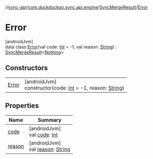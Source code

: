 //[sync-api](../../../../index.md)/[com.duckduckgo.sync.api.engine](../../index.md)/[SyncMergeResult](../index.md)/[Error](index.md)

# Error

[androidJvm]\
data class [Error](index.md)(val code: [Int](https://kotlinlang.org/api/latest/jvm/stdlib/kotlin/-int/index.html) = -1, val reason: [String](https://kotlinlang.org/api/latest/jvm/stdlib/kotlin/-string/index.html)) : [SyncMergeResult](../index.md)&lt;[Nothing](https://kotlinlang.org/api/latest/jvm/stdlib/kotlin/-nothing/index.html)&gt;

## Constructors

| | |
|---|---|
| [Error](-error.md) | [androidJvm]<br>constructor(code: [Int](https://kotlinlang.org/api/latest/jvm/stdlib/kotlin/-int/index.html) = -1, reason: [String](https://kotlinlang.org/api/latest/jvm/stdlib/kotlin/-string/index.html)) |

## Properties

| Name | Summary |
|---|---|
| [code](code.md) | [androidJvm]<br>val [code](code.md): [Int](https://kotlinlang.org/api/latest/jvm/stdlib/kotlin/-int/index.html) |
| [reason](reason.md) | [androidJvm]<br>val [reason](reason.md): [String](https://kotlinlang.org/api/latest/jvm/stdlib/kotlin/-string/index.html) |
